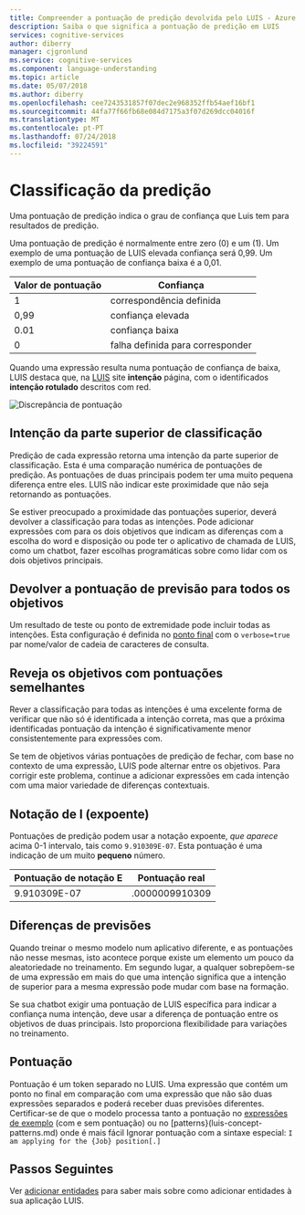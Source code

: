 ```yaml
---
title: Compreender a pontuação de predição devolvida pelo LUIS - Azure | Documentos da Microsoft
description: Saiba o que significa a pontuação de predição em LUIS
services: cognitive-services
author: diberry
manager: cjgronlund
ms.service: cognitive-services
ms.component: language-understanding
ms.topic: article
ms.date: 05/07/2018
ms.author: diberry
ms.openlocfilehash: cee7243531857f07dec2e968352ffb54aef16bf1
ms.sourcegitcommit: 44fa77f66fb68e084d7175a3f07d269dcc04016f
ms.translationtype: MT
ms.contentlocale: pt-PT
ms.lasthandoff: 07/24/2018
ms.locfileid: "39224591"
---
```

# <a name="prediction-score"></a>Classificação da predição
Uma pontuação de predição indica o grau de confiança que Luis tem para resultados de predição. 

Uma pontuação de predição é normalmente entre zero (0) e um (1). Um exemplo de uma pontuação de LUIS elevada confiança será 0,99. Um exemplo de uma pontuação de confiança baixa é a 0,01. 

|Valor de pontuação|Confiança|
|--|--|
|1|correspondência definida|
|0,99|confiança elevada|
|0.01|confiança baixa|
|0|falha definida para corresponder|

Quando uma expressão resulta numa pontuação de confiança de baixa, LUIS destaca que, na [LUIS](luis-reference-regions.md) site **intenção** página, com o identificados **intenção rotulado** descritos com red. 

![Discrepância de pontuação](./media/luis-concept-score/score-discrepancy.png)

## <a name="top-scoring-intent"></a>Intenção da parte superior de classificação
Predição de cada expressão retorna uma intenção da parte superior de classificação. Esta é uma comparação numérica de pontuações de predição. As pontuações de duas principais podem ter uma muito pequena diferença entre eles. LUIS não indicar este proximidade que não seja retornando as pontuações.  

Se estiver preocupado a proximidade das pontuações superior, deverá devolver a classificação para todas as intenções. Pode adicionar expressões com para os dois objetivos que indicam as diferenças com a escolha do word e disposição ou pode ter o aplicativo de chamada de LUIS, como um chatbot, fazer escolhas programáticas sobre como lidar com os dois objetivos principais. 

## <a name="return-prediction-score-for-all-intents"></a>Devolver a pontuação de previsão para todos os objetivos
Um resultado de teste ou ponto de extremidade pode incluir todas as intenções. Esta configuração é definida no [ponto final](https://aka.ms/v1-endpoint-api-docs) com o `verbose=true` par nome/valor de cadeia de caracteres de consulta. 

## <a name="review-intents-with-similar-scores"></a>Reveja os objetivos com pontuações semelhantes
Rever a classificação para todas as intenções é uma excelente forma de verificar que não só é identificada a intenção correta, mas que a próxima identificadas pontuação da intenção é significativamente menor consistentemente para expressões com. 

Se tem de objetivos várias pontuações de predição de fechar, com base no contexto de uma expressão, LUIS pode alternar entre os objetivos. Para corrigir este problema, continue a adicionar expressões em cada intenção com uma maior variedade de diferenças contextuais.   

## <a name="e-exponent-notation"></a>Notação de I (expoente)

Pontuações de predição podem usar a notação expoente, *que aparece* acima 0-1 intervalo, tais como `9.910309E-07`. Esta pontuação é uma indicação de um muito **pequeno** número.

|Pontuação de notação E |Pontuação real|
|--|--|
|9.910309E-07|.0000009910309|

## <a name="differences-with-predictions"></a>Diferenças de previsões
Quando treinar o mesmo modelo num aplicativo diferente, e as pontuações não nesse mesmas, isto acontece porque existe um elemento um pouco da aleatoriedade no treinamento. Em segundo lugar, a qualquer sobrepõem-se de uma expressão em mais do que uma intenção significa que a intenção de superior para a mesma expressão pode mudar com base na formação.

Se sua chatbot exigir uma pontuação de LUIS específica para indicar a confiança numa intenção, deve usar a diferença de pontuação entre os objetivos de duas principais. Isto proporciona flexibilidade para variações no treinamento. 

## <a name="punctuation"></a>Pontuação
Pontuação é um token separado no LUIS. Uma expressão que contém um ponto no final em comparação com uma expressão que não são duas expressões separados e poderá receber duas previsões diferentes. Certificar-se de que o modelo processa tanto a pontuação no [expressões de exemplo](luis-concept-utterance.md) (com e sem pontuação) ou no [patterns}(luis-concept-patterns.md) onde é mais fácil Ignorar pontuação com a sintaxe especial: `I am applying for the {Job} position[.]`

## <a name="next-steps"></a>Passos Seguintes

Ver [adicionar entidades](luis-how-to-add-entities.md) para saber mais sobre como adicionar entidades à sua aplicação LUIS.